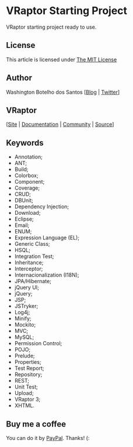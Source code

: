 # VRaptor Starting Project

VRaptor starting project ready to use. 

## License

This article is licensed under [The MIT License](http://www.opensource.org/licenses/mit-license.php)

## Author

Washington Botelho dos Santos [[Blog](http://wbotelhos.com.br) | [Twitter](http://twitter.com/#!/wbotelhos)]

## VRaptor

[[Site](http://vraptor.caelum.com.br) | [Documentation](http://vraptor.caelum.com.br/documentacao/vraptor3-guia-de-1-minuto/) | [Community](http://vraptor.caelum.com.br/comunidade.jsp) | [Source](http://github.com/caelum/vraptor)]

## Keywords
  
+ Annotation;
+ ANT;
+ Build;
+ Colorbox;
+ Component;
+ Coverage;
+ CRUD;
+ DBUnit;
+ Dependency Injection;
+ Download;
+ Eclipse;
+ Email;
+ ENUM;
+ Expression Language (EL);
+ Generic Class;
+ HSQL;
+ Integration Test;
+ Inheritance;
+ Interceptor;
+ Internacionalization (I18N); 
+ JPA/Hibernate;
+ jQuery UI;
+ jQuery;
+ JSP;
+ JSTryker;
+ Log4j;
+ Minify;
+ Mockito;
+ MVC;
+ MySQL;
+ Permission Control;
+ POJO;
+ Prelude;
+ Properties;
+ Test Report;
+ Repository;
+ REST;
+ Unit Test;
+ Upload;
+ VRaptor 3;
+ XHTML.

## Buy me a coffee

You can do it by [PayPal](https://www.paypal.com/cgi-bin/webscr?cmd=_donations&business=X8HEP2878NDEG&item_name=VRaptor%20Starting%20Project). Thanks! (: